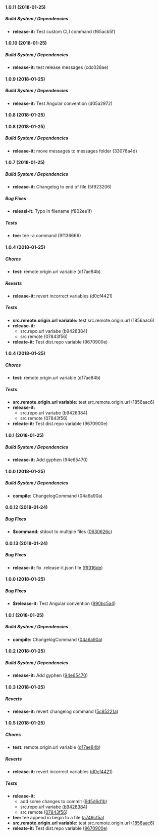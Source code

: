#### 1.0.11 (2018-01-25)

##### Build System / Dependencies

* **release-it:**  Test custom CLI command (f65acb5f)

#### 1.0.10 (2018-01-25)

##### Build System / Dependencies

* **release-it:**  test release messages (cdc028ae)

#### 1.0.9 (2018-01-25)

##### Build System / Dependencies

* **release-it:**  Test Angular convention (d05a2972)

#### 1.0.8 (2018-01-25)

#### 1.0.8 (2018-01-25)

##### Build System / Dependencies

* **release-it:**  move messages to messages folder (33076a4d)

#### 1.0.7 (2018-01-25)

##### Build System / Dependencies

* **release-it:**  Changelog to end of file (5f923206)

##### Bug Fixes

* **releasi-it:**  Typo in filename (f802ee1f)

##### Tests

* **tee:**  tee -a command (9f136666)

#### 1.0.4 (2018-01-25)

##### Chores

* **test:**  remote.origin.url variable (d17ae84b)

##### Reverts

* **release-it:**  revert incorrect variables (d0cf4421)

##### Tests

* **src.remote.origin.url variable:**  test src.remote.origin.url (1856aac6)
* **release-it:**
  *  src.repo.url variabe (b9428384)
  *  src remote (07843f56)
* **releate-it:**  Test dist.repo variable (9670900e)

#### 1.0.4 (2018-01-25)

##### Chores

* **test:**  remote.origin.url variable (d17ae84b)

##### Tests

* **src.remote.origin.url variable:**  test src.remote.origin.url (1856aac6)
* **release-it:**
  *  src.repo.url variabe (b9428384)
  *  src remote (07843f56)
* **releate-it:**  Test dist.repo variable (9670900e)

#### 1.0.1 (2018-01-25)

##### Build System / Dependencies

* **release-it:**  Add gyphen (94e65470)

#### 1.0.0 (2018-01-25)

##### Build System / Dependencies

* **compile:**  ChangelogCommand (04a6a90a)

#### 0.0.12 (2018-01-24)

##### Bug Fixes

* **$command:**  stdout to multiple files ([0630626c](https://github.com/Kristinita/SashaBranchReleaseIt/commit/0630626c3a241955e5ae43c8394258fc6acb8374))

#### 0.0.13 (2018-01-24)

##### Bug Fixes

* **release-it:**  fix .release-it.json file ([fff316de](https://github.com/Kristinita/SashaBranchReleaseIt/commit/fff316de73f681693fa61b3651a65752674ec388))

#### 1.0.0 (2018-01-25)

##### Bug Fixes

* **$release-it:**  Test Angular convention ([990bc5a4](https://github.com/Kristinita/SashaBranchReleaseIt/commit/990bc5a4e6e80fe03dca0c6cdbdcdb3d16f44739))

#### 1.0.1 (2018-01-25)

##### Build System / Dependencies

* **compile:**  ChangelogCommand ([04a6a90a](https://github.com/Kristinita/SashaBranchReleaseIt/commit/04a6a90af461b00cfdaa6d973f06ffc3a9a69397))

#### 1.0.2 (2018-01-25)

##### Build System / Dependencies

* **release-it:**  Add gyphen ([94e65470](https://github.com/Kristinita/SashaBranchReleaseIt/commit/94e65470c7f079cb6df07b35ec0d99ee4932cd70))

#### 1.0.3 (2018-01-25)

##### Reverts

* **release-it:**  revert changelog command ([5c85221a](https://github.com/Kristinita/SashaBranchReleaseIt/commit/5c85221a041d01683909f06dbfead2f2c48f6dad))

#### 1.0.5 (2018-01-25)

##### Chores

* **test:**  remote.origin.url variable ([d17ae84b](https://github.com/Kristinita/SashaBranchReleaseIt/commit/d17ae84b1551110d3d7dd418e9fc4e05a4dd9e6b))

##### Reverts

* **release-it:**  revert incorrect variables ([d0cf4421](https://github.com/Kristinita/SashaBranchReleaseIt/commit/d0cf44212148f55008fbe59c5641d6a28d1d6ade))

##### Tests

* **release-it:**
  *  add some changes to commit ([9d5d6d1b](https://github.com/Kristinita/SashaBranchReleaseIt/commit/9d5d6d1b87fbf72d34975f347539eb1cd882dfdb))
  *  src.repo.url variabe ([b9428384](https://github.com/Kristinita/SashaBranchReleaseIt/commit/b9428384664c8f4e2f89f9ed7e6c5309df49c06e))
  *  src remote ([07843f56](https://github.com/Kristinita/SashaBranchReleaseIt/commit/07843f56c49f72c9a41a8eb01097b171807731f1))
* **tee:**  tee append in begin to a file ([a749cf5a](https://github.com/Kristinita/SashaBranchReleaseIt/commit/a749cf5abc7ef572cc2ccde59d5ed921cbd35524))
* **src.remote.origin.url variable:**  test src.remote.origin.url ([1856aac6](https://github.com/Kristinita/SashaBranchReleaseIt/commit/1856aac6dcf614e967d3d29b001f39d103e8b4f7))
* **releate-it:**  Test dist.repo variable ([9670900e](https://github.com/Kristinita/SashaBranchReleaseIt/commit/9670900e2dada7f3f26f2484e49e2016d02f094b))

